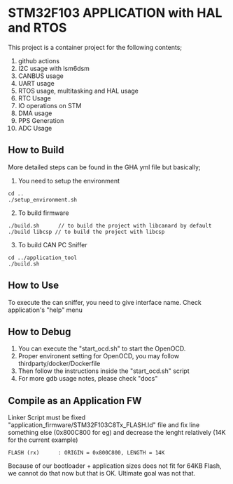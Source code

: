 # STM32F103 APPLICATION with HAL and RTOS

This project is a container project for the following contents;

1. github actions
2. I2C usage with lsm6dsm
3. CANBUS usage
4. UART usage
5. RTOS usage, multitasking and HAL usage
6. RTC Usage
7. IO operations on STM
8. DMA usage
9. PPS Generation
10. ADC Usage

## How to Build

More detailed steps can be found in the GHA yml file but basically;

1. You need to setup the environment

```
cd ..
./setup_environment.sh
```

2. To build firmware

```
./build.sh      // to build the project with libcanard by default
./build libcsp // to build the project with libcsp
```

3. To build CAN PC Sniffer

```
cd ../application_tool
./build.sh
```

## How to Use

To execute the can sniffer, you need to give interface name. Check application's "help" menu


## How to Debug

1. You can execute the "start_ocd.sh" to start the OpenOCD.
2. Proper environent setting for OpenOCD, you may follow thirdparty/docker/Dockerfile
3. Then follow the instructions inside the "start_ocd.sh" script
4. For more gdb usage notes, please check "docs"

## Compile as an Application FW

Linker Script must be fixed "application_firmware/STM32F103C8Tx_FLASH.ld" file and fix line something else (0x800C800 for eg) and decrease the lenght relatively (14K for the current example)

```
FLASH (rx)      : ORIGIN = 0x800C800, LENGTH = 14K
```

Because of our bootloader + application sizes does not fit for 64KB Flash, we cannot do that now but that is OK. Ultimate goal was not that.
